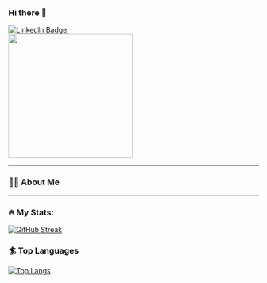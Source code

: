 ### Hi there 👋


<!--
**KyeongJeKim/KyeongJeKim** is a ✨ _special_ ✨ repository because its `README.md` (this file) appears on your GitHub profile.

Here are some ideas to get you started:
- WEB
- https://www.sitepoint.com/github-profile-readme/

- 🔭 I’m currently working on ...
- 🌱 I’m currently learning ...
- 👯 I’m looking to collaborate on ...
- 🤔 I’m looking for help with ...
- 💬 Ask me about ...
- 📫 How to reach me: ...
- 😄 Pronouns: ...
- ⚡ Fun fact: ...
-->

<div id="badges">
  <a href="www.linkedin.com/in/kjkim90">
    <img src="https://img.shields.io/badge/LinkedIn-blue?style=for-the-badge&logo=linkedin&logoColor=white" alt="LinkedIn Badge"/>
  </a>
  <img src="https://komarev.com/ghpvc/?username=KyeongJekim&style=flat-square&color=blue" alt=""/>
  </a>
</div>
<!-- > -->

<div id="header" align="left">
    <img src="https://media.giphy.com/media/LWJ7cKyiWPCnVyuAhT/giphy.gif" width="250"/>
<!--   <img src="https://media.giphy.com/media/M9gbBd9nbDrOTu1Mqx/giphy.gif" width=auto/> -->
  </a>
</div>

---

### :technologist: About Me

-----

### :fire: My Stats:

[![GitHub Streak](https://github-readme-streak-stats.herokuapp.com?user=KyeongJeKim&theme=dark&type=png)](https://git.io/streak-stats)

### :surfer: Top Languages

[![Top Langs](https://github-readme-stats.vercel.app/api/top-langs/?username=KyeongJeKim&layout=compact&theme=vision-friendly-dark)](https://github.com/anuraghazra/github-readme-stats)
